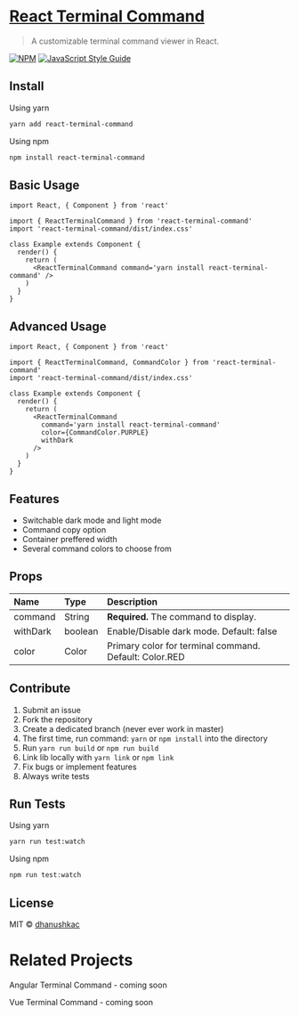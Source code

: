 # [React Terminal Command](https://react-terminal-command.netlify.app/)

> A customizable terminal command viewer in React.

[![NPM](https://img.shields.io/npm/v/react-terminal-command.svg)](https://www.npmjs.com/package/react-terminal-command)
[![JavaScript Style Guide](https://img.shields.io/badge/code_style-standard-brightgreen.svg)](https://standardjs.com)

## Install

Using yarn

```bash
yarn add react-terminal-command
```

Using npm

```bash
npm install react-terminal-command
```

## Basic Usage

```tsx
import React, { Component } from 'react'

import { ReactTerminalCommand } from 'react-terminal-command'
import 'react-terminal-command/dist/index.css'

class Example extends Component {
  render() {
    return (
      <ReactTerminalCommand command='yarn install react-terminal-command' />
    )
  }
}
```

## Advanced Usage

```tsx
import React, { Component } from 'react'

import { ReactTerminalCommand, CommandColor } from 'react-terminal-command'
import 'react-terminal-command/dist/index.css'

class Example extends Component {
  render() {
    return (
      <ReactTerminalCommand
        command='yarn install react-terminal-command'
        color={CommandColor.PURPLE}
        withDark
      />
    )
  }
}
```

## Features

- Switchable dark mode and light mode
- Command copy option
- Container preffered width
- Several command colors to choose from

## Props

| Name     | Type    | Description                                            |
| :------- | :------ | :----------------------------------------------------- |
| command  | String  | **Required.** The command to display.                  |
| withDark | boolean | Enable/Disable dark mode. Default: false               |
| color    | Color   | Primary color for terminal command. Default: Color.RED |

## Contribute

1. Submit an issue
2. Fork the repository
3. Create a dedicated branch (never ever work in master)
4. The first time, run command: `yarn` or `npm install` into the directory
5. Run `yarn run build` or `npm run build`
6. Link lib locally with `yarn link` or `npm link`
7. Fix bugs or implement features
8. Always write tests

## Run Tests

Using yarn

```bash
yarn run test:watch
```

Using npm

```bash
npm run test:watch
```

## License

MIT © [dhanushkac](https://github.com/dhanushkac)

# Related Projects

Angular Terminal Command - coming soon

Vue Terminal Command - coming soon
